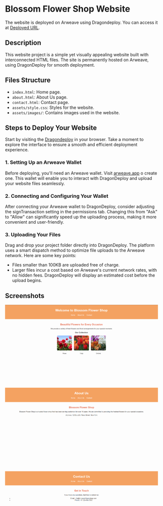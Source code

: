 # Blossom Flower Shop Website

The website is deployed on Arweave using Dragondeploy. You can access it at [Deployed URL](https://arweave.net/28xGUdbaW0YlQV0CJ6D_dCjPTfiVjeSpCrdq-fRWdkk/).

## Description
This website project is a simple yet visually appealing website built with interconnected HTML files. The site is permanently hosted on Arweave, using DragonDeploy for smooth deployment.

## Files Structure

- `index.html`: Home page.
- `about.html`: About Us page.
- `contact.html`: Contact page.
- `assets/style.css`: Styles for the website.
- `assets/images/`: Contains images used in the website.

## Steps to Deploy Your Website

Start by visiting the [Dragondeploy](https://dragondeploy.xyz/) in your browser. Take a moment to explore the interface to ensure a smooth and efficient deployment experience.

### 1. Setting Up an Arweave Wallet

Before deploying, you'll need an Arweave wallet. Visit [arweave.app](https://arweave.app/) o create one. This wallet will enable you to interact with DragonDeploy and upload your website files seamlessly.

### 2. Connecting and Configuring Your Wallet

After connecting your Arweave wallet to DragonDeploy, consider adjusting the signTransaction setting in the permissions tab. Changing this from "Ask" to "Allow" can significantly speed up the uploading process, making it more convenient and user-friendly.

### 3. Uploading Your Files

Drag and drop your project folder directly into DragonDeploy. The platform uses a smart dispatch method to optimize file uploads to the Arweave network. Here are some key points:

- Files smaller than 100KB are uploaded free of charge.
- Larger files incur a cost based on Arweave's current network rates, with no hidden fees. DragonDeploy will display an estimated cost before the upload begins.

## Screenshots
![Homepage Screenshot](assets/images/home-ss.png)
![About Us Screenshot](assets/images/about-ss.png)
![Contact Screenshot](assets/images/contact-ss.png)